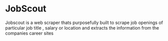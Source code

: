 # JobScout
Jobscout is a web scraper thats purposefully built to scrape job openings of particular job title , salary or location and extracts the information from the companies career sites
